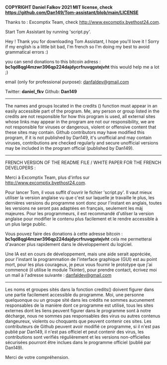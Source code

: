 **COPYRIGHT Daniel Falkov 2021 MIT license, check https://github.com/Dan149/Tom-assistant/blob/main/LICENSE**

Thanks to : Excomptix Team, check http://www.excomptix.byethost24.com.

Start Tom Assistant by running 'script.py'.

Hey ! 
Thank you for downloading Tom Assistant, I hope you'll love it !
Sorry if my english is a little bit bad, I'm french so I'm doing my best to avoid grammatical errors :)

you can send donations to this bitcoin adress : **bc1qd8qgl4mzwr396qp224dajdycrfruvqgstejvht**
this would help me a lot ;)

email (only for professional purpose): danfaldev@gmail.com

Twitter: **daniel_fkv**
Github: **Dan149**

_____________________________________________________________________________
The names and groups located in the credits () function must appear in an easily accessible part of the program.
Me, any person or group listed in the credits are not responsible for how this program is used,
all external sites whose links may appear in the program are not our responsibility,
we are not responsible for viruses or dangerous, violent or offensive content that these sites may contain.
Github contributors may have modified this program, if it is not published by Dan149, it's unofficial and may contain viruses,
contributions are checked regularly and secure unofficial versions may be included in the program official (published by Dan149).
_____________________________________________________________________________

FRENCH VERSION OF THE README FILE / WHITE PAPER FOR THE FRENCH DEVELOPERS :

Merci à Excomptix Team, plus d'infos sur http://www.excomptix.byethost24.com.

Pour lancer Tom, il vous suffit d'ouvrir le fichier 'script.py'.
Il vaut mieux utiliser la version anglaise vu que c'est sur laquelle je travaille le plus,
les dernières versions du programme sont donc pour l'instant en anglais, toutes les versions ne seront pas adaptées
en français, seulement les màj majeures. Pour les programmeurs, il est recommandé d'utilser la version anglaise pour modifier
le contenu plus facilement et le rendre accessible à un plus large public.

Vous pouvez faire des donations à cette adresse bitcoin : **bc1qd8qgl4mzwr396qp224dajdycrfruvqgstejvht**
cela me permetterai d'avancer plus rapidement dans le développement du logiciel.

Une IA est en cours de développement, mais une aide serait appréciée, pour l'instant la programmation de l'interface graphique (GUI) est
au point mort, pour les plus courageux, je peux vous fournir le prototype que j'ai commencé (il utilise le module Tkinter), pour prendre contact,
écrivez moi un mail à l'adresse suivante : danfaldev@gmail.com

_____________________________________________________________________________

  Les noms et groupes sités dans la fonction credits() doivent figurer dans une partie facilement accessible du programme.
Moi, une personne quelquonque ou un groupe sité dans les crédits ne sommes aucunement responsables de la manière dont ce programme est utilisé,
tous les sites externes dont les liens peuvent figurer dans le programme sont à notre décharge,
nous ne sommes pas responsables des virus ou autres contenus dangeureux, violents ou choquants que peuvent contenir ces sites.
Les contributeurs de Github peuvent avoir modifié ce programme, si il n'est pas publié par Dan149, il n'est pas officiel et peut contenir des virus, les contributions sont verifiés régulièrement et les versions non-officielles sécurisées pourront être inclues dans le programme officiel (publié par Dan149).

Merci de votre compréhension.
